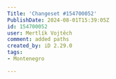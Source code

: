 ```yaml
---
Title: 'Changeset #154700052'
PublishDate: 2024-08-01T15:39:05Z
id: 154700052
user: Mertlík Vojtěch
comment: added paths
created_by: iD 2.29.0
tags:
- Montenegro

---
```

